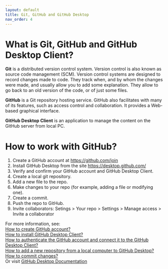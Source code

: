 ```yaml
---
layout: default
title: Git, GitHub and GitHub Desktop
nav_order: 4
---
```


# What is Git, GitHub and GitHub Desktop Client?
**Git** is a distributed version control system. Version control is also known as source code management (SCM). Version control systems are designed to record changes made to code. They track when, and by whom the changes were made, and usually allow you to add some explanation. They allow to go back to an old version of the code, or of just some files.  

**GitHub** is a Git repository hosting service. GitHub also facilitates with many of its features, such as access control and collaboration. It provides a Web-based graphical interface.  

**GitHub Desktop Client** is an application to manage the content on the GitHub server from local PC.


# How to work with GitHub?
1. Create a GitHub account at https://github.com/join
2. Install GitHub Desktop from the site https://desktop.github.com/
3. Verify and confirm your GitHub account and GitHub Desktop Client.
4. Create a local git repository.
5. Add a new file to the repo.
6. Make changes to your repo (for example, adding a file or modifying one).
7. Create a commit.
8. Push the repo to GitHub.
9. Invite collaborators: Setings > Your repo > Settings > Manage access > Invite a collaborator

For more information, see:  
[How to create GitHub account?](./github_account.md)  
[How to install GitHub Desktop Client?](./github_desktop_client.md/)  
[How to authenticate the GitHub account and connect it to the GitHub Desktop Client?](./authentication_github_account.md)  
[How to add a new repository from a local computer to GitHub Desktop?](./creating_repository.md)  
[How to commit changes?](./commit.md)  
Or visit [GitHub Desktop Documentation](https://docs.github.com/en/desktop)